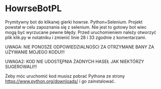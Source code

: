 # HowrseBotPL
Prymitywny bot do klikanej gierki howrse. Python+Selenium. Projekt powstał w celu zapoznania się z selenium. Nie jest to gotowy bot wiec mogą być wyrzucane pewne błędy. Przed uruchomieniem należy otworzyć plik klik.py w notatniku i zmienić linie 28 i 33 zgodnie z komentarzami.

UWAGA: NIE PONOSZE ODPOWIEDZIALNOŚCI ZA OTRZYMANE BANY ZA UŻYWANIE MOJEGO KODU!!!

UWAGA2: KOD NIE UDOSTĘPNIA ŻADNYCH HASEŁ JAK NIEKTÓRZY SUGEROWALI!!!

Żeby móc uruchomić kod musisz pobrać Pythona ze strony https://www.python.org/downloads/ i go zainstalować.
